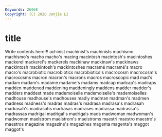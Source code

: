 ```yaml
---
Keywords: 26068
Copyright: (C) 2020 Junjie Li
---
```


# title

Write contents here!!!
achinist 
machinist's 
machinists 
machismo 
machismo's 
macho 
macho's 
macing
macintosh 
macintosh's 
macintoshes 
mackerel 
mackerel's 
mackerels 
mackinaw 
mackinaw's 
mackinaws 
mackintosh
mackintosh's 
mackintoshes 
macramé 
macramé's 
macro 
macro's 
macrobiotic 
macrobiotics 
macrobiotics's 
macrocosm
macrocosm's 
macrocosms 
macron 
macron's 
macrons 
macros 
macroscopic 
mad 
mad's 
madam
madam's 
madame 
madame's 
madams 
madcap 
madcap's 
madcaps 
madden 
maddened 
maddening
maddeningly 
maddens 
madder 
madder's 
madders 
maddest 
made 
mademoiselle 
mademoiselle's 
mademoiselles
madhouse 
madhouse's 
madhouses 
madly 
madman 
madman's 
madmen 
madness 
madness's 
madras
madras's 
madrasa 
madrasa's 
madrasah 
madrasah's 
madrasahs 
madrasas 
madrases 
madrassa 
madrassa's
madrassas 
madrigal 
madrigal's 
madrigals 
mads 
madwoman 
madwoman's 
madwomen 
maelstrom 
maelstrom's
maelstroms 
maestri 
maestro 
maestro's 
maestros 
magazine 
magazine's 
magazines 
magenta 
magenta's
maggot 
maggot's 

